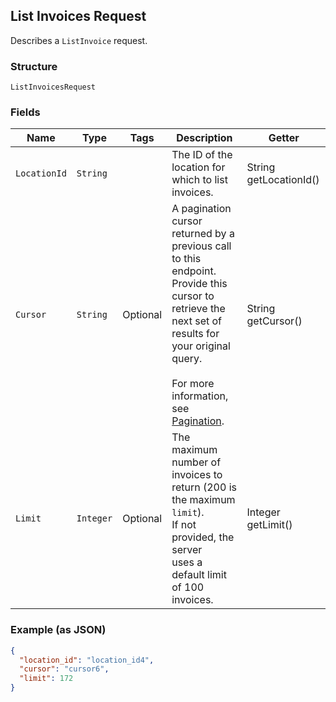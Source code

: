 ## List Invoices Request

Describes a `ListInvoice` request.

### Structure

`ListInvoicesRequest`

### Fields

| Name | Type | Tags | Description | Getter |
|  --- | --- | --- | --- | --- |
| `LocationId` | `String` |  | The ID of the location for which to list invoices. | String getLocationId() |
| `Cursor` | `String` | Optional | A pagination cursor returned by a previous call to this endpoint. <br>Provide this cursor to retrieve the next set of results for your original query.<br><br>For more information, see [Pagination](https://developer.squareup.com/docs/docs/working-with-apis/pagination). | String getCursor() |
| `Limit` | `Integer` | Optional | The maximum number of invoices to return (200 is the maximum `limit`). <br>If not provided, the server <br>uses a default limit of 100 invoices. | Integer getLimit() |

### Example (as JSON)

```json
{
  "location_id": "location_id4",
  "cursor": "cursor6",
  "limit": 172
}
```

